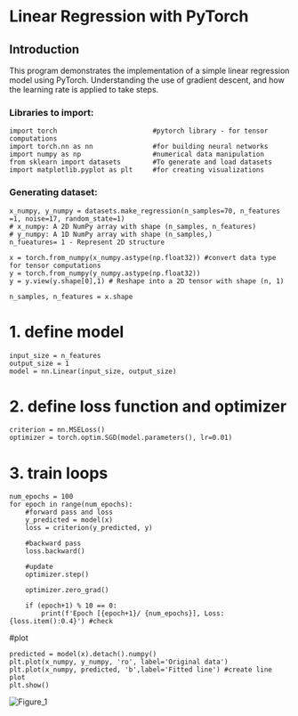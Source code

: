 # Linear Regression with PyTorch

## Introduction
This program demonstrates the implementation of a simple linear regression model using PyTorch. Understanding the use of gradient descent, and how the learning rate is applied to take steps. 

### Libraries to import: 
```
import torch                        #pytorch library - for tensor computations
import torch.nn as nn               #for building neural networks
import numpy as np                  #numerical data manipulation
from sklearn import datasets        #To generate and load datasets
import matplotlib.pyplot as plt     #for creating visualizations
```

### Generating dataset: 
```
x_numpy, y_numpy = datasets.make_regression(n_samples=70, n_features =1, noise=17, random_state=1)
# x_numpy: A 2D NumPy array with shape (n_samples, n_features)
# y_numpy: A 1D NumPy array with shape (n_samples,)
n_fueatures= 1 - Represent 2D structure
```

```
x = torch.from_numpy(x_numpy.astype(np.float32)) #convert data type for tensor computations
y = torch.from_numpy(y_numpy.astype(np.float32)) 
y = y.view(y.shape[0],1) # Reshape into a 2D tensor with shape (n, 1)

n_samples, n_features = x.shape
```
# 1. define model 
```
input_size = n_features 
output_size = 1 
model = nn.Linear(input_size, output_size) 
```

# 2. define loss function and optimizer 
```
criterion = nn.MSELoss() 
optimizer = torch.optim.SGD(model.parameters(), lr=0.01)
```

# 3. train loops 
```
num_epochs = 100 
for epoch in range(num_epochs):
    #forward pass and loss 
    y_predicted = model(x) 
    loss = criterion(y_predicted, y)

    #backward pass 
    loss.backward() 

    #update 
    optimizer.step() 

    optimizer.zero_grad() 

    if (epoch+1) % 10 == 0:
        print(f'Epoch [{epoch+1}/ {num_epochs}], Loss: {loss.item():0.4}') #check
```

#plot 
```
predicted = model(x).detach().numpy() 
plt.plot(x_numpy, y_numpy, 'ro', label='Original data') 
plt.plot(x_numpy, predicted, 'b',label='Fitted line') #create line plot
plt.show()
```

![Figure_1](https://github.com/user-attachments/assets/f3096346-bb31-494b-befd-be15e8deac46)
